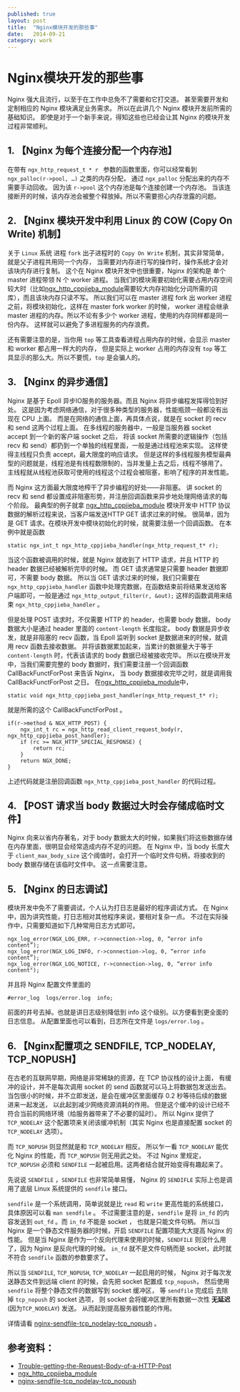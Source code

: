```yaml
---
published: true
layout: post
title:  "Nginx模块开发的那些事"
date:   2014-09-21
category: work
---
```


# Nginx模块开发的那些事

Nginx 强大且流行，以至于在工作中总免不了需要和它打交道。
甚至需要开发和定制相应的 Nginx 模块满足业务需求。
所以在此讲几个 Nginx 模块开发前所需的基础知识。
即使是对于一个新手来说，得知这些也已经会让其 Nginx 的模块开发过程非常顺利。

## 1. 【Nginx 为每个连接分配一个内存池】

在带有 `ngx_http_request_t * r ` 参数的函数里面，你可以经常看到 `ngx_palloc(r->pool, …)`  之类的内存分配，
通过 `ngx_palloc` 分配出来的内存不需要手动回收。
因为该 `r->pool` 这个内存池是每个连接创建一个内存池。
当该连接断开的时候，该内存池会被整个释放掉。所以不需要担心内存泄露的问题。

## 2. 【Nginx 模块开发中利用 Linux 的 COW (Copy On Write) 机制】

关于 `Linux` 系统 进程 `fork` 出子进程时的 `Copy On Write` 机制，其实非常简单，就是父子进程共用同一个内存，
当需要对内存进行写的操作时，操作系统才会对该块内存进行复制。
这个在 Nginx 模块开发中也很重要，Nginx 的架构是 单个 master 进程带领 N 个 worker 进程。
当我们的模块需要初始化需要占用内存空间较大时（比如[ngx\_http\_cppjieba\_module]需要较大内存初始化分词所需的词库），而且该块内存只读不写。
所以我们可以在 master 进程 fork 出 worker 进程之前，将模块初始化，这样在 master fork worker 的时候，
worker 进程会继承 master 进程的内存。所以不论有多少个 worker 进程，使用的内存同样都是同一份内存。
这样就可以避免了多进程服务的内存浪费。

还有需要注意的是，当你用 `top` 等工具查看进程占用内存的时候，会显示 master 和 worker 都占用一样大的内存，
但是实际上 worker 占用的内存没有 `top` 等工具显示的那么大。所以不要慌，`top` 是会骗人的。


## 3. 【Nginx 的异步通信】

Nginx 是基于 Epoll 异步IO服务的服务器。而且 Nginx 将异步编程发挥得恰到好处。
这是因为考虑网络通信，对于很多种类型的服务器，性能瓶颈一般都没有出现在 CPU 上面。
而是在网络的通信上面，再具体点说，就是在 socket 的 recv 和 send 这两个过程上面。
在多线程的服务器中，一般是当服务器 socket accept 到一个新的客户端 socket 之后，
将该 socket 所需要的逻辑操作（包括 recv 和 send）都扔到一个单独的线程里面，一般是通过线程池来实现。
这样使得主线程只负责 accept，最大限度的响应请求。
但是这样的多线程服务模型最典型的问题就是，线程池是有线程数限制的，当并发量上去之后，线程不够用了。
主线程就从线程池获取可使用的线程这个过程会被阻塞，影响了程序的并发性能。

而 Nginx 这方面最大限度地榨干了异步编程的好处——非阻塞。
讲 socket 的 recv 和 send 都设置成非阻塞形势，并注册回调函数来异步地处理网络请求的每个阶段。
最典型的例子就拿 [ngx\_http\_cppjieba\_module] 模块开发中 HTTP 协议数据的解析过程来说，当客户端发送HTTP GET 请求过来的时候。
很简单，因为是 GET 请求。在模块开发中模块初始化的时候，就需要注册一个回调函数。
在本例中就是函数 

```
static ngx_int_t ngx_http_cppjieba_handler(ngx_http_request_t* r);
``` 

当这个函数被调用的时候，就是 Nginx 就收到了 HTTP 请求，并且 HTTP 的 header 数据已经被解析完毕的时候。
而 GET 请求通常是只需要 header 数据即可，不需要 body 数据。
所以当 GET 请求过来的时候，我们只需要在 `ngx_http_cppjieba_handler`  函数中处理完数据，在函数结束前将结果发送给客户端即可，一般是通过 `ngx_http_output_filter(r, &out);`  这样的函数调用来结束 `ngx_http_cppjieba_handler` 。

但是处理 POST 请求时，不仅需要 HTTP 的 header，也需要 body 数据，
body 数据大小是通过 header 里面的 `content-length` 长度指定。
body 数据是异步收发，就是非阻塞的 recv 函数，当 Epoll 监听到 socket 是数据进来的时候，就调用 recv 函数去接收数据。
并将该数据累加起来，当累计的数据量大于等于 `content-length` 时，代表该请求的 body 数据已经被接收完毕。
所以在模块开发中，当我们需要完整的 body 数据时，我们需要注册一个回调函数 CallBackFunctForPost 来告诉 Nginx，
当 body 数据接收完毕之时，就是调用我 CallBackFunctForPost 之日。
在[ngx\_http\_cppjieba\_module]中，

```
static void ngx_http_cppjieba_post_handler(ngx_http_request_t* r);
``` 

就是所需的这个 CallBackFunctForPost 。

```
if(r->method & NGX_HTTP_POST) {
    ngx_int_t rc = ngx_http_read_client_request_body(r, ngx_http_cppjieba_post_handler);
    if (rc >= NGX_HTTP_SPECIAL_RESPONSE) {
        return rc;
    }
    return NGX_DONE;
}
```

上述代码就是注册回调函数 `ngx_http_cppjieba_post_handler` 的代码过程。

## 4. 【POST 请求当 body 数据过大时会存储成临时文件】

Nginx 向来以省内存著名，对于 body 数据太大的时候，如果我们将这些数据存储在内存里面，很明显会经常造成内存不足的问题。
在 Nginx 中，当 body 长度大于 `client_max_body_size` 这个阈值时，会打开一个临时文件句柄，将接收到的 body 数据存储在该临时文件中。
这一点需要注意。


## 5. 【Nginx 的日志调试】

模块开发中免不了需要调试，个人认为打日志是最好的程序调试方式。
在 Nginx 中，因为讲究性能，打日志相对其他程序来说，要相对复杂一点。
不过在实际操作中，只需要知道如下几种常用日志方式即可。

```
ngx_log_error(NGX_LOG_ERR, r->connection->log, 0, “error info content”);
ngx_log_error(NGX_LOG_INFO, r->connection->log, 0, “error info content”);
ngx_log_error(NGX_LOG_NOTICE, r->connection->log, 0, “error info content");
```

并且将 Nginx 配置文件里面的

```
#error_log  logs/error.log  info;
```

前面的井号去掉。也就是讲日志级别降低到 info 这个级别。以方便看到更全面的日志信息。
从配置里面也可以看到，日志所在文件是 `logs/error.log` 。

## 6. 【Nginx配置项之 SENDFILE, TCP\_NODELAY, TCP\_NOPUSH】

在古老的互联网早期，网络是非常稀缺的资源，在 TCP 协议栈的设计上面，
有缓冲的设计，并不是每次调用 socket 的 send 函数就可以马上将数据包发送出去。
当包很小的时候，并不立即发送，是会在缓冲区里面缓存 0.2 秒等待后续的数据进来一起发送，
以此起到减少网络资源消耗的作用。
但是这个缓冲的设计已经不符合当前的网络环境（给服务器带来了不必要的延时）。
所以 Nginx 提供了 `TCP_NODELAY` 这个配置项来关闭该缓冲机制（其实 Nginx 也是直接配置 socket 的 `TCP_NODELAY` 选项）。

而 `TCP_NOPUSH` 则显然就是和 `TCP_NODELAY` 相反。 
所以乍一看 `TCP_NODELAY` 能优化 Nginx 的性能，而 `TCP_NOPUSH` 则无用武之处。
不过 Nginx 里规定，`TCP_NOPUSH` 必须和 `SENDFILE` 一起被启用。这两者结合就开始变得有趣起来了。

先说说 `SENDFILE` ，`SENDFILE` 也非常简单易懂，
Nginx 的 `SENDIFLE` 实际上也是调用了底层 Linux 系统提供的 `sendfile` 接口。

`sendfile` 是一个系统调用，简单说就是比 `read` 和 `write` 更高性能的系统接口，具体原因可以看 `man sendfile` 。
不过需要注意的是，`sendfile` 是将 `in_fd` 的内容发送到 `out_fd` 。而 `in_fd` 不能是 socket ， 也就是只能文件句柄。
所以当 Nginx 是一个静态文件服务器的时候，开启 `SENDFILE` 配置项能大大提高 Nginx 的性能。
但是当 Nginx 是作为一个反向代理来使用的时候，`SENDFILE` 则没什么用了，因为 Nginx 是反向代理的时候。
`in_fd` 就不是文件句柄而是 socket，此时就不符合 `sendfile` 函数的参数要求了。

所以当 `SENDFILE`, `TCP_NOPUSH`, `TCP_NODELAY` 一起启用的时候，
Nginx 对于每次发送静态文件到远端 client 的时候，会先把 socket 配置成 `tcp_nopush`，
然后使用 `sendfile` 将整个静态文件的数据写到 socket 缓冲区，
等 `sendfile` 完成后 去除掉 `tcp_nopush` 的 socket 选项，
则 socket 会将缓冲区里所有数据一次性 **无延迟**(因为`TCP_NODELAY`) 发送。
从而起到提高服务器性能的作用。

详情请看 [nginx-sendfile-tcp\_nodelay-tcp\_nopush] 。

## 参考资料：

+ [Trouble-getting-the-Request-Body-of-a-HTTP-Post]
+ [ngx\_http\_cppjieba\_module]
+ [nginx-sendfile-tcp\_nodelay-tcp\_nopush]

[Trouble-getting-the-Request-Body-of-a-HTTP-Post]:http://www.serverphorums.com/read.php?5,79835
[ngx\_http\_cppjieba\_module]:http://github.com/yanyiwu/ngx_http_cppjieba_module
[nginx-sendfile-tcp\_nodelay-tcp\_nopush]:https://t37.net/nginx-optimization-understanding-sendfile-tcp_nodelay-and-tcp_nopush.html




